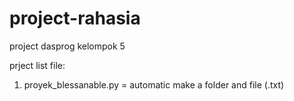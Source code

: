 # project-rahasia
project dasprog kelompok 5

prject list file:
1. proyek_blessanable.py = automatic make a folder and file (.txt)
